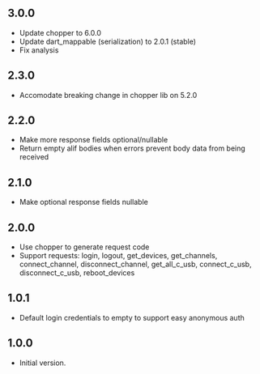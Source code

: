 ## 3.0.0

- Update chopper to 6.0.0
- Update dart_mappable (serialization) to 2.0.1 (stable)
- Fix analysis

## 2.3.0

- Accomodate breaking change in chopper lib on 5.2.0

## 2.2.0

- Make more response fields optional/nullable
- Return empty alif bodies when errors prevent body data from being received

## 2.1.0

- Make optional response fields nullable

## 2.0.0

- Use chopper to generate request code
- Support requests: login, logout, get_devices, get_channels, connect_channel, disconnect_channel, get_all_c_usb, connect_c_usb, disconnect_c_usb, reboot_devices

## 1.0.1

- Default login credentials to empty to support easy anonymous auth

## 1.0.0

- Initial version.
